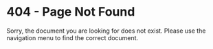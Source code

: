
# 404 - Page Not Found

Sorry, the document you are looking for does not exist. Please use the navigation menu to find the correct document.
